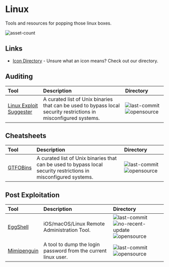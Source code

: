 # Linux

Tools and resources for popping those linux boxes.

![asset-count](https://img.shields.io/badge/Tools%20%26%20Resources%20Availalbe-4-947cb0?style=for-the-badge)

## Links <!-- {docsify-ignore} -->

- [Icon Directory](../ICONS.md) - Unsure what an icon means? Check out our directory.

## Auditing

| Tool | Description | Directory |
| :--- | :--- | :--- |
| [Linux Exploit Suggester](https://github.com/mzet-/linux-exploit-suggester) | A curated list of Unix binaries that can be used to bypass local security restrictions in misconfigured systems. | ![last-commit](https://img.shields.io/github/last-commit/mzet-/linux-exploit-suggester?color=947cb0&style=flat-square) ![opensource](https://raw.githubusercontent.com/InfosecHouse/InfosecHouse/main/icons/opensource.png) |

## Cheatsheets

| Tool | Description | Directory |
| :--- | :--- | :--- |
| [GTFOBins](https://gtfobins.github.io/) | A curated list of Unix binaries that can be used to bypass local security restrictions in misconfigured systems. | ![last-commit](https://img.shields.io/github/last-commit/GTFOBins/GTFOBins.github.io?color=947cb0&style=flat-square) ![opensource](https://raw.githubusercontent.com/InfosecHouse/InfosecHouse/main/icons/opensource.png) |

## Post Exploitation

| Tool | Description | Directory |
| :--- | :--- | :--- |
| [EggShell](https://github.com/neoneggplant/EggShell) | iOS/macOS/Linux Remote Administration Tool. | ![last-commit](https://img.shields.io/github/last-commit/neoneggplant/EggShell?color=947cb0&style=flat-square) ![no-recent-update](https://raw.githubusercontent.com/InfosecHouse/InfosecHouse/main/icons/no-recent-update.png) ![opensource](https://raw.githubusercontent.com/InfosecHouse/InfosecHouse/main/icons/opensource.png) |
| [Mimipenguin](https://github.com/huntergregal/mimipenguin) | A tool to dump the login password from the current linux user. | ![last-commit](https://img.shields.io/github/last-commit/huntergregal/mimipenguin?color=947cb0&style=flat-square) ![opensource](https://raw.githubusercontent.com/InfosecHouse/InfosecHouse/main/icons/opensource.png) |

